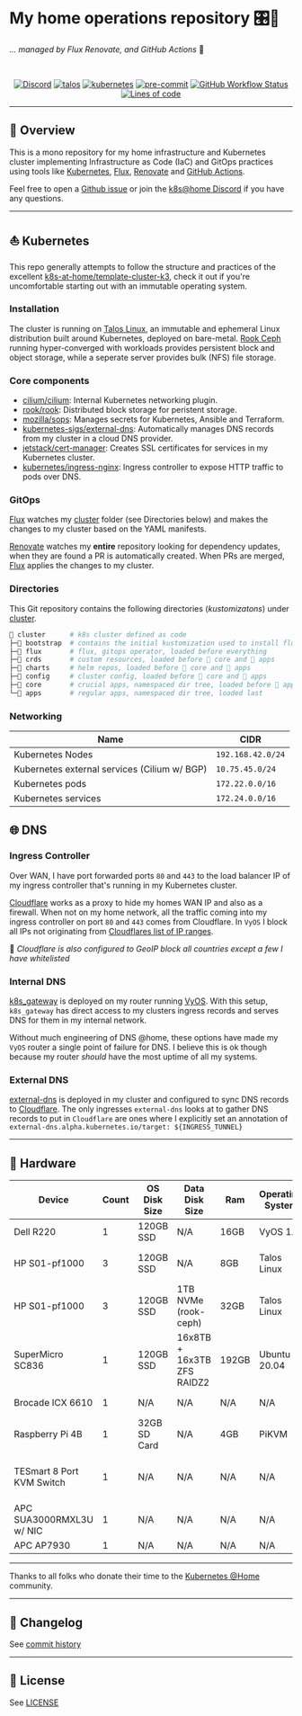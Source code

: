 # My home operations repository 🎛🔨
_... managed by Flux Renovate, and GitHub Actions_ 🤖

<br />

<div align="center">

[![Discord](https://img.shields.io/discord/673534664354430999?style=for-the-badge&label=discord&logo=discord&logoColor=white)](https://discord.gg/k8s-at-home)
[![talos](https://img.shields.io/badge/talos-v1.1.2-brightgreen?style=for-the-badge&logo=linux&logoColor=white)](https://www.talos.dev/)
[![kubernetes](https://img.shields.io/badge/kubernetes-v1.24.3-brightgreen?style=for-the-badge&logo=kubernetes&logoColor=white)](https://kubernetes.io/)
[![pre-commit](https://img.shields.io/badge/pre--commit-enabled-brightgreen?logo=pre-commit&logoColor=white&style=for-the-badge)](https://github.com/pre-commit/pre-commit)
[![GitHub Workflow Status](https://img.shields.io/github/workflow/status/toboshii/home-ops/Schedule%20-%20Renovate?label=renovate&logo=renovatebot&style=for-the-badge)](https://github.com/toboshii/home-ops/actions/workflows/schedule-renovate.yaml)
[![Lines of code](https://img.shields.io/tokei/lines/github/toboshii/home-ops?style=for-the-badge&color=brightgreen&label=lines&logo=codefactor&logoColor=white)](https://github.com/toboshii/home-ops/graphs/contributors)

</div>

---

## 📖 Overview

This is a mono repository for my home infrastructure and Kubernetes cluster implementing Infrastructure as Code (IaC) and GitOps practices using tools like [Kubernetes](https://kubernetes.io/), [Flux](https://github.com/fluxcd/flux2), [Renovate](https://github.com/renovatebot/renovate) and [GitHub Actions](https://github.com/features/actions).

Feel free to open a [Github issue](https://github.com/toboshii/home-ops/issues/new/choose) or join the [k8s@home Discord](https://discord.gg/sTMX7Vh) if you have any questions.

---

## ⛵ Kubernetes

This repo generally attempts to follow the structure and practices of the excellent [k8s-at-home/template-cluster-k3](https://github.com/k8s-at-home/template-cluster-k3s), check it out if you're uncomfortable starting out with an immutable operating system.

### Installation

The cluster is running on [Talos Linux](https://talos.dev/), an immutable and ephemeral Linux distribution built around Kubernetes, deployed on bare-metal. [Rook Ceph](https://rook.io/) running hyper-converged with workloads provides persistent block and object storage, while a seperate server provides bulk (NFS) file storage.

### Core components

- [cilium/cilium](https://github.com/cilium/cilium): Internal Kubernetes networking plugin.
- [rook/rook](https://github.com/rook/rook): Distributed block storage for peristent storage.
- [mozilla/sops](https://toolkit.fluxcd.io/guides/mozilla-sops/): Manages secrets for Kubernetes, Ansible and Terraform.
- [kubernetes-sigs/external-dns](https://github.com/kubernetes-sigs/external-dns): Automatically manages DNS records from my cluster in a cloud DNS provider.
- [jetstack/cert-manager](https://cert-manager.io/docs/): Creates SSL certificates for services in my Kubernetes cluster.
- [kubernetes/ingress-nginx](https://github.com/kubernetes/ingress-nginx/): Ingress controller to expose HTTP traffic to pods over DNS.

### GitOps

[Flux](https://github.com/fluxcd/flux2) watches my [cluster](./cluster/) folder (see Directories below) and makes the changes to my cluster based on the YAML manifests.

[Renovate](https://github.com/renovatebot/renovate) watches my **entire** repository looking for dependency updates, when they are found a PR is automatically created. When PRs are merged, [Flux](https://github.com/fluxcd/flux2) applies the changes to my cluster.

### Directories

This Git repository contains the following directories (_kustomizatons_) under [cluster](./cluster/).

```sh
📁 cluster      # k8s cluster defined as code
├─📁 bootstrap  # contains the initial kustomization used to install flux
├─📁 flux       # flux, gitops operator, loaded before everything
├─📁 crds       # custom resources, loaded before 📁 core and 📁 apps
├─📁 charts     # helm repos, loaded before 📁 core and 📁 apps
├─📁 config     # cluster config, loaded before 📁 core and 📁 apps
├─📁 core       # crucial apps, namespaced dir tree, loaded before 📁 apps
└─📁 apps       # regular apps, namespaced dir tree, loaded last
```

### Networking

| Name                                         | CIDR            |
|----------------------------------------------|-----------------|
| Kubernetes Nodes                             | `192.168.42.0/24` |
| Kubernetes external services (Cilium w/ BGP) | `10.75.45.0/24` |
| Kubernetes pods                              | `172.22.0.0/16` |
| Kubernetes services                          | `172.24.0.0/16` |

## 🌐 DNS

### Ingress Controller

Over WAN, I have port forwarded ports `80` and `443` to the load balancer IP of my ingress controller that's running in my Kubernetes cluster.

[Cloudflare](https://www.cloudflare.com/) works as a proxy to hide my homes WAN IP and also as a firewall. When not on my home network, all the traffic coming into my ingress controller on port `80` and `443` comes from Cloudflare. In `VyOS` I block all IPs not originating from [Cloudflares list of IP ranges](https://www.cloudflare.com/ips/).

🔸 _Cloudflare is also configured to GeoIP block all countries except a few I have whitelisted_

### Internal DNS

[k8s_gateway](https://github.com/ori-edge/k8s_gateway) is deployed on my router running [VyOS](https://vyos.io/). With this setup, `k8s_gateway` has direct access to my clusters ingress records and serves DNS for them in my internal network.

Without much engineering of DNS @home, these options have made my `VyOS` router a single point of failure for DNS. I believe this is ok though because my router _should_ have the most uptime of all my systems.

### External DNS

[external-dns](https://github.com/kubernetes-sigs/external-dns) is deployed in my cluster and configured to sync DNS records to [Cloudflare](https://www.cloudflare.com/). The only ingresses `external-dns` looks at to gather DNS records to put in `Cloudflare` are ones where I explicitly set an annotation of `external-dns.alpha.kubernetes.io/target: ${INGRESS_TUNNEL}`

---

## 🔧 Hardware

| Device                    | Count | OS Disk Size | Data Disk Size             | Ram   | Operating System | Purpose                        |
|---------------------------|-------|--------------|----------------------------|-------|------------------|--------------------------------|
| Dell R220                 | 1     | 120GB SSD    | N/A                        | 16GB  | VyOS 1.4         | Router                         |
| HP S01-pf1000             | 3     | 120GB SSD    | N/A                        | 8GB   | Talos Linux      | Kubernetes Control Nodes       |
| HP S01-pf1000             | 3     | 120GB SSD    | 1TB NVMe (rook-ceph)       | 32GB  | Talos Linux      | Kubernetes Workers             |
| SuperMicro SC836          | 1     | 120GB SSD    | 16x8TB + 16x3TB ZFS RAIDZ2 | 192GB | Ubuntu 20.04     | NFS                            |
| Brocade ICX 6610          | 1     | N/A          | N/A                        | N/A   | N/A              | Core Switch                    |
| Raspberry Pi 4B           | 1     | 32GB SD Card | N/A                        | 4GB   | PiKVM            | Network KVM                    |
| TESmart 8 Port KVM Switch | 1     | N/A          | N/A                        | N/A   | N/A              | Network KVM switch for PiKVM   |
| APC SUA3000RMXL3U w/ NIC  | 1     | N/A          | N/A                        | N/A   | N/A              | UPS                            |
| APC AP7930                | 1     | N/A          | N/A                        | N/A   | N/A              | PDU                            |

---

Thanks to all folks who donate their time to the [Kubernetes @Home](https://github.com/k8s-at-home/) community.

---

## 📜 Changelog

See [commit history](https://github.com/onedr0p/home-ops/commits/main)

---

## 🔏 License

See [LICENSE](./LICENSE)
